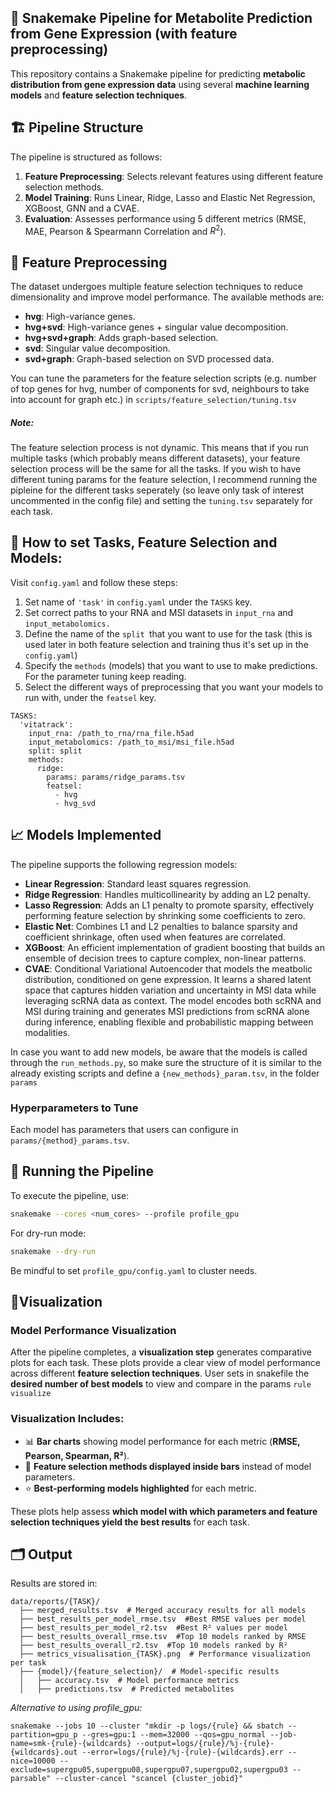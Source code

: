 ## 🐍 Snakemake Pipeline for Metabolite Prediction from Gene Expression (with feature preprocessing)

This repository contains a Snakemake pipeline for predicting **metabolic distribution from gene expression data** using several **machine learning models** and **feature selection techniques**.

## 🏗️ Pipeline Structure

The pipeline is structured as follows:

1. **Feature Preprocessing**: Selects relevant features using different feature selection methods.
2. **Model Training**: Runs Linear, Ridge, Lasso and Elastic Net Regression, XGBoost, GNN and a CVAE.
3. **Evaluation**: Assesses performance using 5 different metrics (RMSE, MAE, Pearson & Spearmann Correlation and $R^2$).

## 🧪 Feature Preprocessing

The dataset undergoes multiple feature selection techniques to reduce dimensionality and improve model performance. The available methods are:

- **hvg**: High-variance genes.
- **hvg+svd**: High-variance genes + singular value decomposition.
- **hvg+svd+graph**: Adds graph-based selection.
- **svd**: Singular value decomposition.
- **svd+graph**: Graph-based selection on SVD processed data.

You can tune the parameters for the feature selection scripts (e.g. number of top genes for hvg, number of components for svd, neighbours to take into account for graph etc.) in `scripts/feature_selection/tuning.tsv`

##### *Note:*

The feature selection process is not dynamic. This means that if you run multiple tasks (which probably means different datasets), your feature selection process will be the same for all the tasks. If you wish to have different tuning params for the feature selection, I recommend running the pipleine for the different tasks seperately (so leave only task of interest uncommented in the config file) and setting the `tuning.tsv` separately for each task.

## 🔧 How to set Tasks, Feature Selection and Models:

Visit `config.yaml` and follow these steps:

1. Set name of `'task'` in `config.yaml` under the `TASKS` key.
2. Set correct paths to your RNA and MSI datasets in `input_rna` and `input_metabolomics.`
3. Define the name of the `split `that you want to use for the task (this is used later in both feature selection and training thus it's set up in the `config.yaml`)
4. Specify the `methods` (models) that you want to use to make predictions. For the parameter tuning keep reading.
5. Select the different ways of preprocessing that you want your models to run with, under the `featsel` key.

```
TASKS:
  'vitatrack':
    input_rna: /path_to_rna/rna_file.h5ad
    input_metabolomics: /path_to_msi/msi_file.h5ad
    split: split
    methods:
      ridge:
        params: params/ridge_params.tsv
        featsel:
          - hvg
          - hvg_svd
```

## 📈 Models Implemented

The pipeline supports the following regression models:

- **Linear Regression**: Standard least squares regression.
- **Ridge Regression**: Handles multicollinearity by adding an L2 penalty.
- **Lasso Regression**: Adds an L1 penalty to promote sparsity, effectively performing feature selection by shrinking some coefficients to zero.
- **Elastic Net**: Combines L1 and L2 penalties to balance sparsity and coefficient shrinkage, often used when features are correlated.
- **XGBoost**: An efficient implementation of gradient boosting that builds an ensemble of decision trees to capture complex, non-linear patterns.
- **CVAE**: Conditional Variational Autoencoder that models the meatbolic distribution, conditioned on gene expression. It learns a shared latent space that captures hidden variation and uncertainty in MSI data while leveraging scRNA data as context. The model encodes both scRNA and MSI during training and generates MSI predictions from scRNA alone during inference, enabling flexible and probabilistic mapping between modalities.


In case you want to add new models, be aware that the models is called through the `run_methods.py`, so make sure the structure of it is similar to the already existing scripts and define a `{new_methods}_param.tsv`, in the folder `params`

### Hyperparameters to Tune

Each model has parameters that users can configure in `params/{method}_params.tsv`.

## 🏃 Running the Pipeline

To execute the pipeline, use:

```bash
snakemake --cores <num_cores> --profile profile_gpu
```

For dry-run mode:

```bash
snakemake --dry-run
```

Be mindful to set `profile_gpu/config.yaml` to cluster needs.

## 🌈Visualization

### Model Performance Visualization

After the pipeline completes, a **visualization step** generates comparative plots for each task. These plots provide a clear view of model performance across different **feature selection techniques**. User sets in snakefile the **desired number of best models** to view and compare in the params `rule visualize`

### Visualization Includes:

- 📊 **Bar charts** showing model performance for each metric (**RMSE, Pearson, Spearman, R²**).
- 🎯 **Feature selection methods displayed inside bars** instead of model parameters.
- ⭐ **Best-performing models highlighted** for each metric.

These plots help assess **which model with which parameters and feature selection techniques yield the best results** for each task.

## 🗂️ Output

Results are stored in:

```
data/reports/{TASK}/
  ├── merged_results.tsv  # Merged accuracy results for all models
  ├── best_results_per_model_rmse.tsv  #Best RMSE values per model
  ├── best_results_per_model_r2.tsv  #Best R² values per model
  ├── best_results_overall_rmse.tsv  #Top 10 models ranked by RMSE
  ├── best_results_overall_r2.tsv  #Top 10 models ranked by R²
  ├── metrics_visualisation_{TASK}.png  # Performance visualization per task
  ├── {model}/{feature_selection}/  # Model-specific results
  │   ├── accuracy.tsv  # Model performance metrics
  │   ├── predictions.tsv  # Predicted metabolites
```

*Alternative to using profile_gpu:*

```
snakemake --jobs 10 --cluster "mkdir -p logs/{rule} && sbatch --partition=gpu_p --gres=gpu:1 --mem=32000 --qos=gpu_normal --job-name=smk-{rule}-{wildcards} --output=logs/{rule}/%j-{rule}-{wildcards}.out --error=logs/{rule}/%j-{rule}-{wildcards}.err --nice=10000 --exclude=supergpu05,supergpu08,supergpu07,supergpu02,supergpu03 --parsable" --cluster-cancel "scancel {cluster_jobid}"
```

